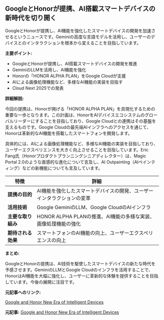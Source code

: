 ## GoogleとHonorが提携、AI搭載スマートデバイスの新時代を切り開く

GoogleとHonorが提携し、AI機能を強化したスマートデバイスの開発を加速させるというニュースです。Geminiの高度な言語モデルを活用し、ユーザーのデバイスとのインタラクションを根本から変えることを目指しています。

**主要ポイント:**

* GoogleとHonorが提携し、AI搭載スマートデバイスの開発を推進
* GeminiのLLMを活用し、AI機能を強化
* Honorの「HONOR ALPHA PLAN」をGoogle Cloudが支援
* AIによる画像処理機能など、多様なAI機能の実装を目指す
* Cloud Next 2025での発表

**詳細解説:**

今回の提携は、Honorが掲げる「HONOR ALPHA PLAN」を具現化するための重要な一歩となります。この計画は、HonorをAIデバイスエコシステムのグローバルリーダーにすることを目指しており、Google Cloudとの連携はその基盤を支えるものです。Google Cloudの最先端AIインフラへのアクセスを通じて、Honorは革新的なAI機能を搭載したスマートフォンを開発します。

具体的には、AIによる画像処理機能など、多様なAI機能の実装を目指しており、ユーザーエクスペリエンスを大きく向上させることを目指しています。Eric Fang氏（Honorプロダクトプランニングシニアディレクター）は、Magic Portal 2.0のような直感的な進化について言及し、AI Outpainting（AIペインティング）などの新機能についても言及しています。

| 特徴 | 詳細 |
|---|---|
| **提携の目的** | AI機能を強化したスマートデバイスの開発、ユーザーインタラクションの変革 |
| **活用技術** | Google GeminiのLLM、Google CloudのAIインフラ |
| **主要な取り組み** | HONOR ALPHA PLANの推進、AI機能の多様な実装、画像処理機能の強化 |
| **期待される効果** | スマートフォンのAI機能の向上、ユーザーエクスペリエンスの向上 |

**まとめ:**

GoogleとHonorの提携は、AI技術を駆使したスマートデバイスの新たな時代を予感させます。GeminiのLLMとGoogle Cloudのインフラを活用することで、HonorはAI機能を大幅に強化し、ユーザーに革新的な体験を提供することを目指しています。今後の展開に注目です。

**元記事へのリンク:**

[Google and Honor New Era of Intelligent Devices](ここに元記事のURLを記載)


**元記事:** [Google and Honor New Era of Intelligent Devices](https://www.entnerd.com/en/google-and-honor-join-forces-to-power-a-new-era-of-smart-devices/)